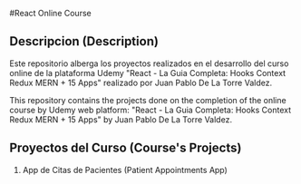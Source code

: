 #React Online Course

## Descripcion (Description)

Este repositorio alberga los proyectos realizados en el desarrollo del curso online de la plataforma Udemy "React - La Guia Completa: Hooks Context Redux MERN + 15 Apps" realizado por Juan Pablo De La Torre Valdez.

This repository contains the projects done on the completion of the online course by Udemy web platform: "React - La Guia Completa: Hooks Context Redux MERN + 15 Apps" by Juan Pablo De La Torre Valdez.

## Proyectos del Curso (Course's Projects)

1. App de Citas de Pacientes (Patient Appointments App)
